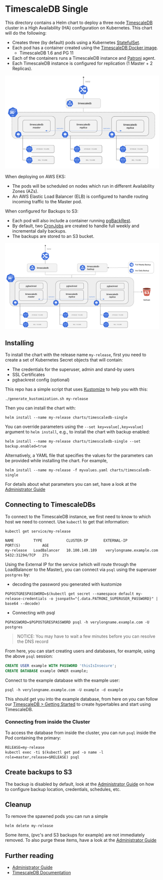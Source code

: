 <!---
This file and its contents are licensed under the Apache License 2.0.
Please see the included NOTICE for copyright information and LICENSE for a copy of the license.
-->

# TimescaleDB Single

This directory contains a Helm chart to deploy a three
node [TimescaleDB](https://github.com/timescale/timescaledb/) cluster in a
High Availability (HA) configuration on Kubernetes. This chart will do the following:

- Creates three (by default) pods using a Kubernetes [StatefulSet](https://kubernetes.io/docs/concepts/workloads/controllers/statefulset/).
- Each pod has a container created using the [TimescaleDB Docker image](https://github.com/timescale/timescaledb-docker-ha).
  - TimescaleDB 1.6 and PG 11
- Each of the containers runs a TimescaleDB instance and [Patroni](https://patroni.readthedocs.io/en/latest/) agent.
- Each TimescaleDB instance is configured for replication (1 Master + 2 Replicas).

<img src="./timescaledb-single.png" width="640" />

When deploying on AWS EKS:
- The pods will be scheduled on nodes which run in different Availability Zones (AZs).
- An AWS Elastic Load Balancer (ELB) is configured to handle routing incoming traffic to the Master pod.

When configured for Backups to S3:
- Each pod will also include a container running [pgBackRest](https://pgbackrest.org/).
- By default, two [CronJobs](https://kubernetes.io/docs/concepts/workloads/controllers/cron-jobs/) are created to handle full weekly and incremental daily backups.
- The backups are stored to an S3 bucket.

<img src="./timescaledb-single-backups.png" width="640" />


## Installing

To install the chart with the release name `my-release`, first you need
to create a set of Kubernetes Secret objects that will contain:
* The credentials for the superuser, admin and stand-by users
* SSL Certificates
* pgbackrest config (optional)

This repo has a simple script that uses [Kustomize](https://kustomize.io/)
to help you with this: 
```console
./generate_kustomization.sh my-release
```

Then you can install the chart with:
```console
helm install --name my-release charts/timescaledb-single
```

You can override parameters using the `--set key=value[,key=value]` argument to `helm install`,
e.g., to install the chart with backup enabled:

```console
helm install --name my-release charts/timescaledb-single --set backup.enabled=true
```

Alternatively, a YAML file that specifies the values for the parameters can be provided while installing the chart. For example,
```console
helm install --name my-release -f myvalues.yaml charts/timescaledb-single
```

For details about what parameters you can set, have a look at the [Administrator Guide](admin-guide.md#configure)

## Connecting to TimescaleDBs

To connect to the TimescaleDB instance, we first need to know to which host we need to connect. Use `kubectl` to get that information:
```console
kubectl get service/my-release
```
```
NAME         TYPE           CLUSTER-IP       EXTERNAL-IP                 PORT(S)          AGE
my-release   LoadBalancer   10.100.149.189    verylongname.example.com   5432:31294/TCP   27s
```

Using the External IP for the service (which will route through the LoadBalancer to the Master), you
can connect via `psql` using the superuser `postgres` by:
* decoding the password you generated with kustomize
```console
PGPOSTGRESPASSWORD=$(kubectl get secret --namespace default my-release-credentials -o jsonpath="{.data.PATRONI_SUPERUSER_PASSWORD}" | base64 --decode)
```
* Connecting with psql
```console
PGPASSWORD=$PGPOSTGRESPASSWORD psql -h verylongname.example.com -U postgres
```

> NOTICE: You may have to wait a few minutes before you can resolve the DNS record

From here, you can start creating users and databases, for example, using the above `psql` session:
```sql
CREATE USER example WITH PASSWORD 'thisIsInsecure';
CREATE DATABASE example OWNER example;
```

Connect to the example database with the example user:

```console
psql -h verylongname.example.com -U example -d example
```

This should get you into the example database, from here on you can follow
our [TimescaleDB > Getting Started](https://docs.timescale.com/latest/getting-started/creating-hypertables) to create hypertables
and start using TimescaleDB.

### Connecting from inside the Cluster

To access the database from inside the cluster, you can run `psql` inside the Pod containing the primary:

```
RELEASE=my-release
kubectl exec -ti $(kubectl get pod -o name -l role=master,release=$RELEASE) psql
```

## Create backups to S3
The backup is disabled by default, look at the
[Administrator Guide](admin-guide.md#backups) on how to configure backup location, credentials, schedules, etc.

## Cleanup

To remove the spawned pods you can run a simple
```console
helm delete my-release
```
Some items, (pvc's and S3 backups for example) are not immediately removed.
To also purge these items, have a look at the [Administrator Guide](admin-guide.md#cleanup)

## Further reading

- [Administrator Guide](admin-guide.md)
- [TimescaleDB Documentation](https://docs.timescale.com/latest/main)

